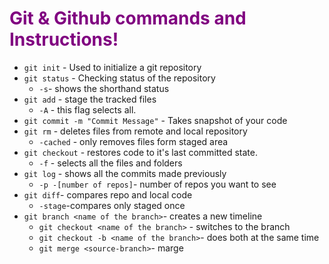 # <font color=purple> Git & Github commands and Instructions!</font>

* `git init` - Used to initialize a git repository 
* `git status` - Checking status of the repository
  * `-s`- shows the shorthand status
* `git add` - stage the tracked files
  * `-A` - this flag selects all.
* `git commit -m "Commit Message"` - Takes snapshot of your code
* `git rm` - deletes files from remote and local repository
  * `-cached` - only removes files form staged area
* `git checkout` - restores code to it's last committed state.
  * `-f` - selects all the files and folders
* `git log` - shows all the commits made previously 
  * `-p -[number of repos]`- number of repos you want to see
* `git diff`- compares repo and local code
  * `-stage`-compares only staged once
* `git branch <name of the branch>`- creates a new timeline
  * `git checkout <name of the branch>` - switches to the branch
  * `git checkout -b <name of the branch>`- does both at the same time
  * `git merge <source-branch>`- marge
  
